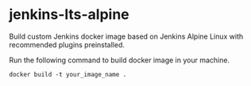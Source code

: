 # jenkins-lts-alpine

Build custom Jenkins docker image based on Jenkins Alpine Linux with recommended plugins preinstalled.

Run the following command to build docker image in your machine.

```
docker build -t your_image_name .
```
